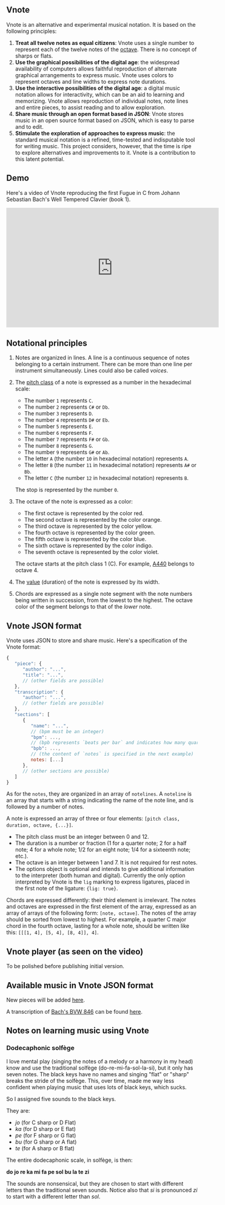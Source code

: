 ## Vnote

Vnote is an alternative and experimental musical notation. It is based on the following principles:

1. **Treat all twelve notes as equal citizens**: Vnote uses a single number to represent each of the twelve notes of the [octave](https://en.wikipedia.org/wiki/Equal_temperament). There is no concept of sharps or flats.
2. **Use the graphical possibilities of the digital age**: the widespread availability of computers allows faithful reproduction of alternate graphical arrangements to express music. Vnote uses colors to represent octaves and line widths to express note durations.
3. **Use the interactive possibilities of the digital age**: a digital music notation allows for interactivity, which can be an aid to learning and memorizing. Vnote allows reproduction of individual notes, note lines and entire pieces, to assist reading and to allow exploration.
4. **Share music through an open format based in JSON**: Vnote stores music in an open source format based on JSON, which is easy to parse and to edit.
5. **Stimulate the exploration of approaches to express music**: the standard musical notation is a refined, time-tested and indisputable tool for writing music. This project considers, however, that the time is ripe to explore alternatives and improvements to it. Vnote is a contribution to this latent potential.

## Demo

Here's a video of Vnote reproducing the first Fugue in C from Johann Sebastian Bach's Well Tempered Clavier (book 1).

<iframe width="560" height="315" src="https://www.youtube.com/embed/qUx6OlXBT94" frameborder="0" allow="autoplay; encrypted-media" allowfullscreen></iframe>

## Notational principles

1. Notes are organized in lines. A line is a continuous sequence of notes belonging to a certain instrument. There can be more than one line per instrument simultaneously. Lines could also be called *voices*.

2. The [pitch class](https://en.wikipedia.org/wiki/Pitch_class) of a note is expressed as a number in the hexadecimal scale:

   - The number `1` represents `C`.
   - The number `2` represents `C#` or `Db`.
   - The number `3` represents `D`.
   - The number `4` represents `D#` or `Eb`.
   - The number `5` represents `E`.
   - The number `6` represents `F`.
   - The number `7` represents `F#` or `Gb`.
   - The number `8` represents `G`.
   - The number `9` represents `G#` or `Ab`.
   - The letter `A` (the number `10` in hexadecimal notation) represents `A`.
   - The letter `B` (the number `11` in hexadecimal notation) represents `A#` or `Bb`.
   - The letter `C` (the number `12` in hexadecimal notation) represents `B`.

   The stop is represented by the number `0`.

3. The octave of the note is expressed as a color:

   - The first octave is represented by the color red.
   - The second octave is represented by the color orange.
   - The third octave is represented by the color yellow.
   - The fourth octave is represented by the color green.
   - The fifth octave is represented by the color blue.
   - The sixth octave is represented by the color indigo.
   - The seventh octave is represented by the color violet.

   The octave starts at the pitch class 1 (C). For example, [A440](https://en.wikipedia.org/wiki/A440_(pitch_standard)) belongs to octave 4.

4. The [value](https://en.wikipedia.org/wiki/Note_value) (duration) of the note is expressed by its width.

5. Chords are expressed as a single note segment with the note numbers being written in succession, from the lowest to the highest. The octave color of the segment belongs to that of the *lower* note.

## Vnote JSON format

Vnote uses JSON to store and share music. Here's a specification of the Vnote format:

```javascript
{
   "piece": {
      "author": "...",
      "title": "...",
      // (other fields are possible)
   },
   "transcription": {
      "author": "...",
      // (other fields are possible)
   },
   "sections": [
      {
         "name": "...",
         // (bpm must be an integer)
         "bpm": ...,
         // (bpb represents `beats per bar` and indicates how many quarter notes fit in a bar; it must be an integer)
         "bpb": ...,
         // (the content of `notes` is specified in the next example)
         notes: [...]
      },
      // (other sections are possible)
   ]
}
```

As for the `notes`, they are organized in an array of `notelines`. A `noteline` is an array that starts with a string indicating the name of the note line, and is followed by a number of notes.

A note is expressed an array of three or four elements: `[pitch class, duration, octave, {...}]`.

- The pitch class must be an integer between 0 and 12.
- The duration is a number or fraction (1 for a quarter note; 2 for a half note; 4 for a whole note; 1/2 for an eight note; 1/4 for a sixteenth note; etc.).
- The octave is an integer between 1 and 7. It is not required for rest notes.
- The options object is optional and intends to give additional information to the interpreter (both human and digital). Currently the only option interpreted by Vnote is the `lig` marking to express ligatures, placed in the first note of the ligature: `{lig: true}`.

Chords are expressed differently: their third element is irrelevant. The notes and octaves are expressed in the first element of the array, expressed as an array of arrays of the following form: `[note, octave]`. The notes of the array should be sorted from lowest to highest. For example, a quarter C major chord in the fourth octave, lasting for a whole note, should be written like this: `[[[1, 4], [5, 4], [8, 4]], 4]`.

## Vnote player (as seen on the video)

To be polished before publishing initial version.

## Available music in Vnote JSON format

New pieces will be added [here](https://github.com/fpereiro/vnote/tree/master/music).

A transcription of [Bach's BVW 846](https://en.wikipedia.org/wiki/Prelude_and_Fugue_in_C_major,_BWV_846) can be found [here](https://cdn.rawgit.com/fpereiro/vnote/f2d757be6d65474654daec70ded354f0e11995c0/music/Bach%20-%20WTC%20846.json).

## Notes on learning music using Vnote

### Dodecaphonic solfège

I love mental play (singing the notes of a melody or a harmony in my head) know and use the traditional solfège (do-re-mi-fa-sol-la-si), but it only has seven notes. The black keys have no names and singing "flat" or "sharp" breaks the stride of the solfège. This, over time, made me way less confident when playing music that uses lots of black keys, which sucks.

So I assigned five sounds to the black keys.

They are:

- *jo* (for C sharp or D Flat)
- *ka* (for D sharp or E flat)
- *pe* (for F sharp or G flat)
- *bu* (for G sharp or A flat)
- *te* (for A sharp or B flat)

The entire dodecaphonic scale, in solfège, is then:

**do jo re ka mi fa pe sol bu la te zi**

The sounds are nonsensical, but they are chosen to start with different letters than the traditional seven sounds. Notice also that *si* is pronounced *zi* to start with a different letter than *sol*.
